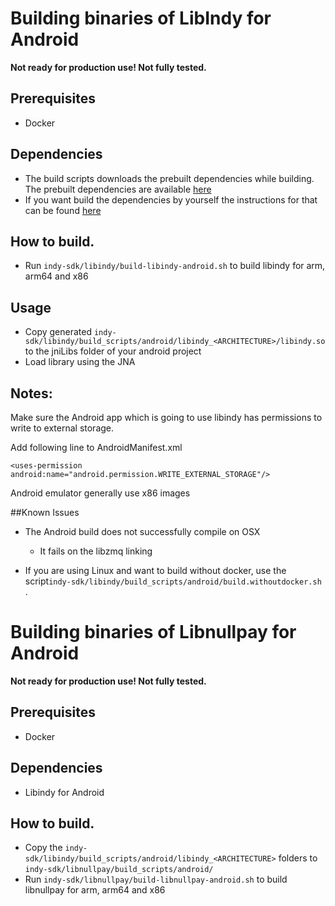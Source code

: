 # Building binaries of LibIndy for Android

**Not ready for production use! Not fully tested.**

## Prerequisites

- Docker

## Dependencies
- The build scripts downloads the prebuilt dependencies while building. The prebuilt dependencies are available [here](https://github.com/evernym/indy-android-dependencies/tree/master/prebuilt)
- If you want build the dependencies by yourself the instructions for that can be found [here](https://github.com/evernym/indy-android-dependencies)

## How to build.
- Run `indy-sdk/libindy/build-libindy-android.sh` to build libindy for arm, arm64 and x86

## Usage 
- Copy generated `indy-sdk/libindy/build_scripts/android/libindy_<ARCHITECTURE>/libindy.so` to the jniLibs folder of your android project
- Load library using the JNA


## Notes:
Make sure the Android app which is going to use libindy has permissions to write to external storage. 

Add following line to AndroidManifest.xml

`<uses-permission android:name="android.permission.WRITE_EXTERNAL_STORAGE"/>`

Android emulator generally use x86 images

##Known Issues

- The Android build does not successfully compile on OSX
    - It fails on the libzmq linking

- If you are using Linux and want to build without docker, use the script`indy-sdk/libindy/build_scripts/android/build.withoutdocker.sh` .


# Building binaries of Libnullpay for Android

**Not ready for production use! Not fully tested.**

## Prerequisites

- Docker

## Dependencies
- Libindy for Android


## How to build.
- Copy the `indy-sdk/libindy/build_scripts/android/libindy_<ARCHITECTURE>` folders to `indy-sdk/libnullpay/build_scripts/android/`
- Run `indy-sdk/libnullpay/build-libnullpay-android.sh` to build libnullpay for arm, arm64 and x86




